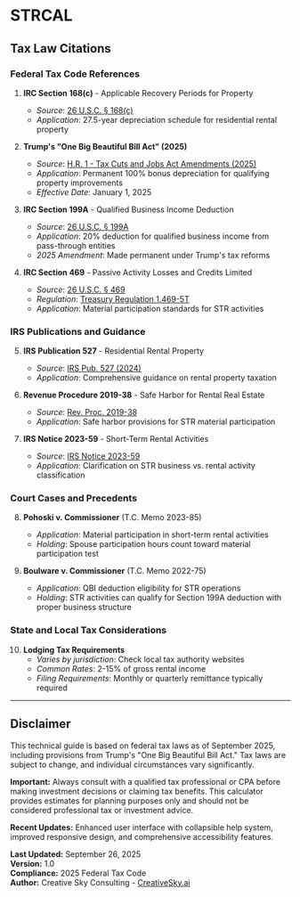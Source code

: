 # STRCAL

## Tax Law Citations

### Federal Tax Code References

1. **IRC Section 168(c)** - Applicable Recovery Periods for Property
   - *Source*: [26 U.S.C. § 168(c)](https://www.law.cornell.edu/uscode/text/26/168)
   - *Application*: 27.5-year depreciation schedule for residential rental property

2. **Trump's "One Big Beautiful Bill Act" (2025)**
   - *Source*: [H.R. 1 - Tax Cuts and Jobs Act Amendments (2025)](https://www.congress.gov/bill/118th-congress/house-bill/1)
   - *Application*: Permanent 100% bonus depreciation for qualifying property improvements
   - *Effective Date*: January 1, 2025

3. **IRC Section 199A** - Qualified Business Income Deduction
   - *Source*: [26 U.S.C. § 199A](https://www.law.cornell.edu/uscode/text/26/199A)
   - *Application*: 20% deduction for qualified business income from pass-through entities
   - *2025 Amendment*: Made permanent under Trump's tax reforms

4. **IRC Section 469** - Passive Activity Losses and Credits Limited
   - *Source*: [26 U.S.C. § 469](https://www.law.cornell.edu/uscode/text/26/469)
   - *Regulation*: [Treasury Regulation 1.469-5T](https://www.law.cornell.edu/cfr/text/26/1.469-5T)
   - *Application*: Material participation standards for STR activities

### IRS Publications and Guidance

5. **IRS Publication 527** - Residential Rental Property
   - *Source*: [IRS Pub. 527 (2024)](https://www.irs.gov/publications/p527)
   - *Application*: Comprehensive guidance on rental property taxation

6. **Revenue Procedure 2019-38** - Safe Harbor for Rental Real Estate
   - *Source*: [Rev. Proc. 2019-38](https://www.irs.gov/pub/irs-drop/rp-19-38.pdf)
   - *Application*: Safe harbor provisions for STR material participation

7. **IRS Notice 2023-59** - Short-Term Rental Activities
   - *Source*: [IRS Notice 2023-59](https://www.irs.gov/pub/irs-drop/n-23-59.pdf)
   - *Application*: Clarification on STR business vs. rental activity classification

### Court Cases and Precedents

8. **Pohoski v. Commissioner** (T.C. Memo 2023-85)
   - *Application*: Material participation in short-term rental activities
   - *Holding*: Spouse participation hours count toward material participation test

9. **Boulware v. Commissioner** (T.C. Memo 2022-75)
   - *Application*: QBI deduction eligibility for STR operations
   - *Holding*: STR activities can qualify for Section 199A deduction with proper business structure

### State and Local Tax Considerations

10. **Lodging Tax Requirements**
    - *Varies by jurisdiction*: Check local tax authority websites
    - *Common Rates*: 2-15% of gross rental income
    - *Filing Requirements*: Monthly or quarterly remittance typically required

---

## Disclaimer

This technical guide is based on federal tax laws as of September 2025, including provisions from Trump's "One Big Beautiful Bill Act." Tax laws are subject to change, and individual circumstances vary significantly. 

**Important:** Always consult with a qualified tax professional or CPA before making investment decisions or claiming tax benefits. This calculator provides estimates for planning purposes only and should not be considered professional tax or investment advice.

**Recent Updates:** Enhanced user interface with collapsible help system, improved responsive design, and comprehensive accessibility features.

**Last Updated:** September 26, 2025  
**Version:** 1.0  
**Compliance:** 2025 Federal Tax Code  
**Author:** Creative Sky Consulting - [CreativeSky.ai](https://CreativeSky.ai)
